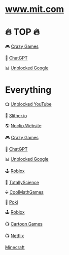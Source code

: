 # www.mit.com
# 🔥 TOP 🔥
🎮 [Crazy Games](https://www.crazygames.com/)

🤖 [ChatGPT](https://chatgpt.com/)  

📊 [Unblocked Google](https://www.qwant.com/?l=en)  

# Everything

📺 [Unblocked YouTube](https://www.youtube.com/)  

🐍 [Slither.io](http://slither.com/io)  

🌎 [Noclip.Website](https://noclip.website/)  

🎮 [Crazy Games](https://www.crazygames.com/)

🤖 [ChatGPT](https://chatgpt.com/)  

📊 [Unblocked Google](https://www.qwant.com/?l=en)  

🕹️ [Roblox](https://www.roblox.com/)  

🔬 [TotallyScience](https://totallyscience.co/)  

➗ [CoolMathGames](https://www.coolmathgames.com/)  

🎲 [Poki](https://poki.com/)  

🕹️ [Roblox](https://www.roblox.com/)  

📺 [Cartoon Games](https://www.cartoonnetwork.co.uk/games)  

📺 [Netflix](https://www.netflix.com/)
  
  [Minecraft](g.deev.is)
